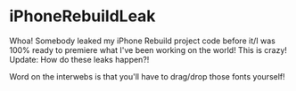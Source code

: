 # iPhoneRebuildLeak
Whoa! Somebody leaked my iPhone Rebuild project code before it/I was 100% ready to premiere what I've been working on the world! This is crazy!
Update: How do these leaks happen?!

Word on the interwebs is that you'll have to drag/drop those fonts yourself!
